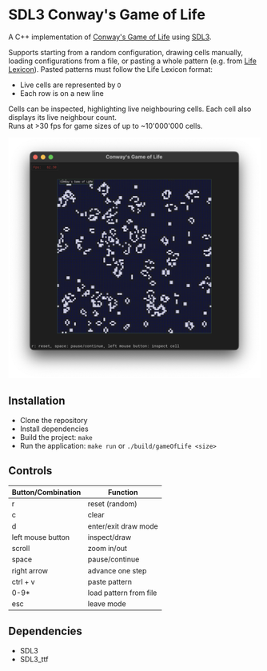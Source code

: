 SDL3 Conway's Game of Life
======

A C++ implementation of [Conway's Game of Life](https://en.wikipedia.org/wiki/Conway%27s_Game_of_Life) using [SDL3](https://wiki.libsdl.org/SDL3/FrontPage).  

Supports starting from a random configuration, drawing cells manually, loading configurations from a file, or pasting a whole pattern (e.g. from [Life Lexicon](http://www.radicaleye.com/lifepage/lexicon.html)). 
Pasted patterns must follow the Life Lexicon format:
- Live cells are represented by ```O```
- Each row is on a new line
  
Cells can be inspected, highlighting live neighbouring cells. Each cell also displays its live neighbour count.  
Runs at >30 fps for game sizes of up to ~10'000'000 cells.

![SDL3Conway Screenshot](/resources/conway_screenshot.png?raw=true "SDL3 Conway's Game of Life Screenshot")

Installation
--------------------
- Clone the repository
- Install dependencies
- Build the project: ```make``` 
- Run the application: ```make run``` or  ```./build/gameOfLife <size>```

Controls
--------------------

|Button/Combination | Function                                        |
|-------------------|-------------------------------------------------|
| r                 | reset (random)                                  |
| c                 | clear                                           |
| d                 | enter/exit draw mode                            |
| left mouse button | inspect/draw                                    |
| scroll            | zoom in/out                                     |
| space             | pause/continue                                  |
| right arrow       | advance one step                                |
| ctrl + v          | paste pattern                                   |
| 0-9*              | load pattern from file                          |
| esc               | leave mode                                      |

Dependencies
--------------------
- SDL3
- SDL3_ttf
